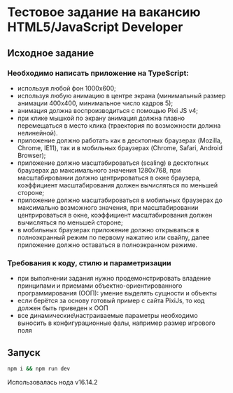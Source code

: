 # Тестовое задание на вакансию HTML5/JavaScript Developer

## Исходное задание

### Необходимо написать приложение на TypeScript:

- используя любой фон 1000х600;
- используя любую анимацию в центре экрана (минимальный размер анимации 400х400, минимальное число кадров 5);
- анимация должна воспроизводиться с помощью Pixi JS v4;
- при клике мышкой по экрану анимация должна плавно перемещаться в место клика (траектория по возможности должна нелинейной).
- приложение должно работать как в десктопных браузерах (Mozilla, Chrome, IE11), так и в мобильных браузерах (Chrome, Safari, Android Browser);
- приложение должно масштабироваться (scaling) в десктопных браузерах до максимального значения 1280х768, при масштабировании должно центрироваться в окне браузера, коэффициент масштабирования должен вычисляться по меньшей стороне;
- приложение должно масштабироваться в мобильных браузерах до максимально возможного значения, при масштабировании центрироваться в окне, коэффициент масштабирования должен вычисляться по меньшей стороне;
- в мобильных браузерах приложение должно открываться в полноэкранный режим по первому нажатию или свайпу, далее приложение должно оставаться в полноэкранном режиме.

### Требования к коду, стилю и параметризации

- при выполнении задания нужно продемонстрировать владение принципами и приемами объектно-ориентированного программирования (ООП): умение выделять сущности и объекты
- если берётся за основу готовый пример с сайта PixiJs, то код должен быть приведен к ООП
- все динамические\настраиваемые параметры необходимо выносить в конфигурационные фалы, например размер игрового поля

## Запуск

```bash
npm i && npm run dev
```

Использовалась нода v16.14.2
